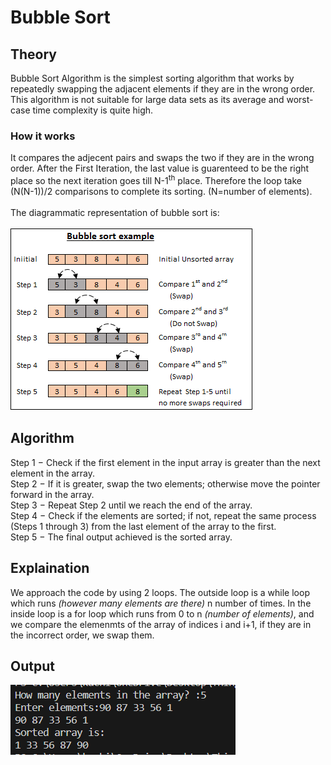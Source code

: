 # Bubble Sort

## Theory
Bubble Sort Algorithm is the simplest sorting algorithm that works by repeatedly swapping the adjacent elements if they are in the wrong order. This algorithm is not suitable for large data sets as its average and worst-case time complexity is quite high.
### How it works
It compares the adjecent pairs and swaps the two if they are in the wrong order. After the First Iteration, the last value is guarenteed to be the right place so the next iteration goes till N-1<sup>th</sup> place.
Therefore the loop take (N(N-1))/2 comparisons to complete its sorting. (N=number of elements).
</br> 
</br> The diagrammatic representation of bubble sort is:
</br>
</br>
![bubblesort](bubble.png)
## Algorithm
Step 1 − Check if the first element in the input array is greater than the next element in the array.
</br>
Step 2 − If it is greater, swap the two elements; otherwise move the pointer forward in the array.
</br>
Step 3 − Repeat Step 2 until we reach the end of the array.
</br>
Step 4 − Check if the elements are sorted; if not, repeat the same process (Steps 1 through 3) from the last element of the array to the first.
</br>
Step 5 − The final output achieved is the sorted array.
## Explaination
We approach the code by using 2 loops. The outside loop is a while loop which runs *(however many elements are there)* n number of times.
In the inside loop is a for loop which runs from 0 to n *(number of elements)*, and we compare the elemenmts of the array of indices i and i+1, if they are in the incorrect order, we swap them.
## Output
![output ss](image_2023-10-21_225955751.png)
